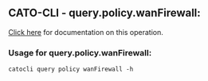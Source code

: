 
## CATO-CLI - query.policy.wanFirewall:
[Click here](https://api.catonetworks.com/documentation/#query-wanFirewall) for documentation on this operation.

### Usage for query.policy.wanFirewall:

`catocli query policy wanFirewall -h`
